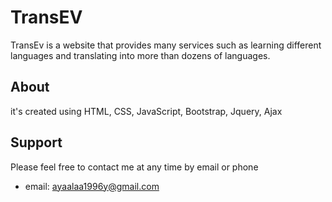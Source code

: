 # TransEV

TransEv is a website that provides many services such as learning different languages ​​and translating into more than dozens of languages.

## About
it's created using HTML, CSS, JavaScript, Bootstrap, Jquery, Ajax


## Support

Please feel free to contact me at any time by email or phone

- email: ayaalaa1996y@gmail.com

